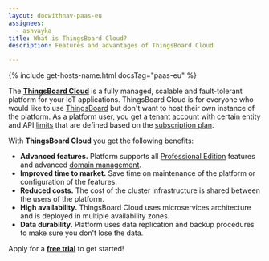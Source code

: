 ```yaml
---
layout: docwithnav-paas-eu
assignees:
  - ashvayka
title: What is ThingsBoard Cloud?
description: Features and advantages of ThingsBoard Cloud

---
```


{% include get-hosts-name.html docsTag="paas-eu" %}

The [**ThingsBoard Cloud**](/products/paas/eu/) is a fully managed, scalable and fault-tolerant platform for your IoT applications.
ThingsBoard Cloud is for everyone who would like to use [ThingsBoard](/docs/paas/eu/getting-started-guides/what-is-thingsboard/) but don't want to host their own instance of the platform.
As a platform user, you get a [tenant account](/docs/paas/eu/user-guide/entities-and-relations/) with certain entity and API [limits](/docs/paas/eu/user-guide/tenant-profiles/#entity-limits)
that are defined based on the [subscription plan](/products/paas/eu/subscription/).

With **ThingsBoard Cloud** you get the following benefits:

- **Advanced features.** Platform supports all [Professional Edition](/products/thingsboard-pe/) features and advanced [domain management](/products/paas/eu/domains/).
- **Improved time to market.** Save time on maintenance of the platform or configuration of the features.
- **Reduced costs.** The cost of the cluster infrastructure is shared between the users of the platform.
- **High availability.** ThingsBoard Cloud uses microservices architecture and is deployed in multiple availability zones.
- **Data durability.** Platform uses data replication and backup procedures to make sure you don't lose the data.

Apply for a [**free trial**](https://{{hostName}}/signup) to get started!

